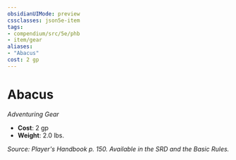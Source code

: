 ```yaml
---
obsidianUIMode: preview
cssclasses: json5e-item
tags:
- compendium/src/5e/phb
- item/gear
aliases: 
- "Abacus"
cost: 2 gp
---
```

# Abacus
*Adventuring Gear*  

- **Cost**: 2 gp
- **Weight**: 2.0 lbs.

*Source: Player's Handbook p. 150. Available in the SRD and the Basic Rules.*